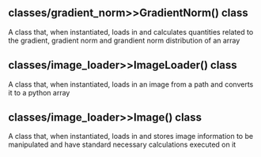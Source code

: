 


## classes/gradient_norm>>GradientNorm() class

A class that, when instantiated, loads in and calculates quantities related to the gradient, gradient norm
and grandient norm distribution of an array 

## classes/image_loader>>ImageLoader() class

A class that, when instantiated, loads in an image from a path and converts it to a python array

## classes/image_loader>>Image() class

A class that, when instantiated, loads in and stores image information to be manipulated and
have standard necessary calculations executed on it